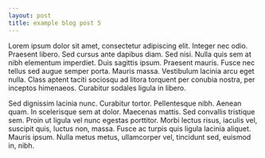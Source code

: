 ```yaml
---
layout: post
title: example blog post 5
---
```


Lorem ipsum dolor sit amet, consectetur adipiscing elit. Integer nec odio.
Praesent libero. Sed cursus ante dapibus diam. Sed nisi. Nulla quis sem at 
nibh elementum imperdiet. Duis sagittis ipsum. Praesent mauris. Fusce nec 
tellus sed augue semper porta. Mauris massa. Vestibulum lacinia arcu eget 
nulla. Class aptent taciti sociosqu ad litora torquent per conubia nostra, 
per inceptos himenaeos. Curabitur sodales ligula in libero. 

Sed dignissim lacinia nunc. Curabitur tortor. Pellentesque nibh. Aenean quam. 
In scelerisque sem at dolor. Maecenas mattis. Sed convallis tristique sem. 
Proin ut ligula vel nunc egestas porttitor. Morbi lectus risus, iaculis vel, 
suscipit quis, luctus non, massa. Fusce ac turpis quis ligula lacinia aliquet. 
Mauris ipsum. Nulla metus metus, ullamcorper vel, tincidunt sed, euismod in, nibh. 
